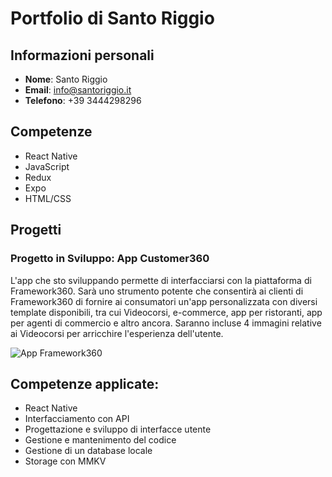 # Portfolio di Santo Riggio

## Informazioni personali

- **Nome**: Santo Riggio
- **Email**: info@santoriggio.it
- **Telefono**: +39 3444298296

## Competenze

- React Native
- JavaScript
- Redux
- Expo
- HTML/CSS

## Progetti

### Progetto in Sviluppo: App Customer360

L'app che sto sviluppando permette di interfacciarsi con la piattaforma di Framework360. Sarà uno strumento potente che consentirà ai clienti di Framework360 di fornire ai consumatori un'app personalizzata con diversi template disponibili, tra cui Videocorsi, e-commerce, app per ristoranti, app per agenti di commercio e altro ancora. Saranno incluse 4 immagini relative ai Videocorsi per arricchire l'esperienza dell'utente.

![App Framework360](link_immagine)

## Competenze applicate:

- React Native
- Interfacciamento con API
- Progettazione e sviluppo di interfacce utente
- Gestione e mantenimento del codice
- Gestione di un database locale
- Storage con MMKV

